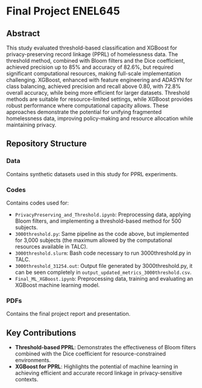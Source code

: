 # Final Project ENEL645

## Abstract
This study evaluated threshold-based classification and XGBoost for privacy-preserving record linkage (PPRL) of homelessness data. The threshold method, combined with Bloom filters and the Dice coefficient, achieved precision up to 85% and accuracy of 82.6%, but required significant computational resources, making full-scale implementation challenging. XGBoost, enhanced with feature engineering and ADASYN for class balancing, achieved precision and recall above 0.80, with 72.8% overall accuracy, while being more efficient for larger datasets. Threshold methods are suitable for resource-limited settings, while XGBoost provides robust performance where computational capacity allows. These approaches demonstrate the potential for unifying fragmented homelessness data, improving policy-making and resource allocation while maintaining privacy.

## Repository Structure

### **Data**
Contains synthetic datasets used in this study for PPRL experiments.

### **Codes**
Contains codes used for:
- `PrivacyPreserving_and_Threshold.ipynb`: Preprocessing data, applying Bloom filters, and implementing a threshold-based method for 500 subjects.
- `3000threshold.py`: Same pipeline as the code above, but implemented for 3,000 subjects (the maximum allowed by the computational resources available in TALC).
- `3000threshold.slurm`: Bash code necessary to run 3000threshold.py in TALC.
- `3000threshold_31254.out`: Output file generated by 3000threshold.py, it can be seen completely in `output_updated_metrics_3000threshold.csv`.
- `Final_ML_XGBoost.ipynb`: Preprocessing data, training and evaluating an XGBoost machine learning model.

### **PDFs**
Contains the final project report and presentation.

## Key Contributions
- **Threshold-based PPRL**: Demonstrates the effectiveness of Bloom filters combined with the Dice coefficient for resource-constrained environments.
- **XGBoost for PPRL**: Highlights the potential of machine learning in achieving efficient and accurate record linkage in privacy-sensitive contexts.
